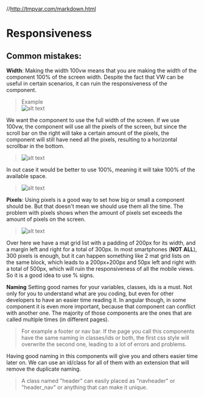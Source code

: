 //http://tmpvar.com/markdown.html
# Responsiveness

## Common mistakes: 

**Width**: Making the width 100vw means that you are making the width of the component 100% of the screen width. Despite the fact that VW can be useful in certain scenarios, it can ruin the responsiveness of the component. 
> Example  
> ![alt text](image.jpg)  
 
We want the component to use the full width of the screen. If we use 100vw, the component will use all the pixels of the screen, but since the scroll bar on the right will take a certain amount of the pixels, the component will still have need all the pixels, resulting to a horizontal scrollbar in the bottom.
> ![alt text](image.jpg)    

In out case it would be better to use 100%, meaning it will take 100% of the available space.
> ![alt text](image.jpg)    

**Pixels**: Using pixels is a good way to set how big or small a component should be. But that doesn't mean we should use them all the time. The problem with pixels shows when the amount of pixels set exceeds the amount of pixels on the screen.
> ![alt text](image.jpg)    


Over here we have a mat grid list with a padding of 200px for its width, and a margin left and right for a total of 300px. In most smartphones (**NOT ALL**), 300 pixels is enough, but it can happen something like 2 mat grid lists on the same block, which leads to a 200px+200px and 50px left and right with a total of 500px, which will ruin the responsiveness of all the mobile views. So it is a good idea to use % signs.

**Naming** Setting good names for your variables, classes, ids is a must. Not only for you to understand what are you coding, but even for other developers to have an easier time reading it. In angular though, in some component it is even more important, because that component can conflict with another one. The majority of those components are the ones that are called multiple times (in different pages). 
> For example a footer or nav bar. If the page you call this components have the same naming in classes/ids or both, the first css style will overwrite the second one, leading to a lot of errors and problems.

Having good naming in this components will give you and others easier time later on. We can use an id/class for all of them with an extension that will remove the duplicate naming.
>A class named "header" can easily placed as "navheader" or "header_nav" or anything that can make it unique. 
